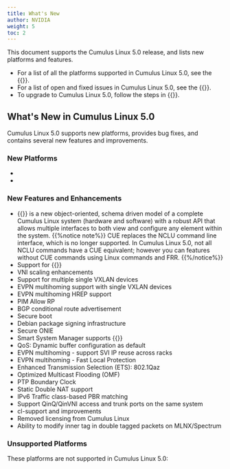 ```yaml
---
title: What's New
author: NVIDIA
weight: 5
toc: 2
---
```

This document supports the Cumulus Linux 5.0 release, and lists new platforms and features.

- For a list of all the platforms supported in Cumulus Linux 5.0, see the {{<exlink url="https://cumulusnetworks.com/products/hardware-compatibility-list/" text="Hardware Compatibility List (HCL)">}}.
- For a list of open and fixed issues in Cumulus Linux 5.0, see the {{<link title="Cumulus Linux 5.0 Release Notes" text="Cumulus Linux 5.0 Release Notes">}}.
- To upgrade to Cumulus Linux 5.0, follow the steps in {{<link url="Upgrading-Cumulus-Linux">}}.

## What's New in Cumulus Linux 5.0

Cumulus Linux 5.0 supports new platforms, provides bug fixes, and contains several new features and improvements.

### New Platforms

- 
- 

### New Features and Enhancements

- {{<link url="Cumulus-User-Experience-CUE" text="Cumulus User Experience (CUE)">}} is a new object-oriented, schema driven model of a complete Cumulus Linux system (hardware and software) with a robust API that allows multiple interfaces to both view and configure any element within the system.
  {{%notice note%}}
  CUE replaces the NCLU command line interface, which is no longer supported. In Cumulus Linux 5.0, not all NCLU commands have a CUE equivalent; however you can features without CUE commands using Linux commands and FRR.
  {{%/notice%}}
- Support for {{<link url="VLAN-aware-Bridge-Mode/" text="multiple VLAN aware bridges">}}
- VNI scaling enhancements
- Support for multiple single VXLAN devices
- EVPN multihoming support with single VXLAN devices
- EVPN multihoming HREP support
- PIM Allow RP
- BGP conditional route advertisement
- Secure boot
- Debian package signing infrastructure
- Secure ONIE
- Smart System Manager supports {{<link url="Smart-System-Manager" text="warm boot">}}
- QoS: Dynamic buffer configuration as default
- EVPN multihoming - support SVI IP reuse across racks
- EVPN multihoming - Fast Local Protection
- Enhanced Transmission Selection (ETS): 802.1Qaz
- Optimized Multicast Flooding (OMF)
- PTP Boundary Clock
- Static Double NAT support
- IPv6 Traffic class-based PBR matching
- Support QinQ/QinVNI access and trunk ports on the same system
- cl-support and improvements
- Removed licensing from Cumulus Linux
- Ability to modify inner tag in double tagged packets on MLNX/Spectrum

### Unsupported Platforms

These platforms are not supported in Cumulus Linux 5.0:
